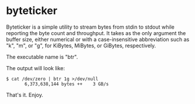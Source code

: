 # byteticker

Byteticker is a simple utility to stream bytes from stdin to stdout while reporting the byte count and throughput.  It takes as the
only argument the buffer size, either numerical or with a case-insensitive abbreviation such as "k", "m", or "g", for KiBytes,
MiBytes, or GiBytes, respectively.

The executable name is "btr".

The output will look like:

```
$ cat /dev/zero | btr 1g >/dev/null
       6,373,638,144 bytes ++    3 GB/s
```

That's it.  Enjoy.
